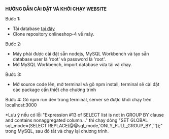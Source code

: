 **HƯỚNG DẪN CÀI ĐẶT VÀ KHỞI CHẠY WEBSITE**

Bước 1: 
- Tải database [tại đây](https://drive.google.com/file/d/1Um96BkZwqpZPE8O-V7U4e-KI8Y7Mpd4M/view?usp=sharing)
- Clone repository onlineshop-4 về máy.


Bước 2: 
- Máy phải được cài đặt sẵn nodejs, MySQL Workbench và tạo sẵn database user là 'root' và password là 'root'.
- Mở MySQL Workbench, import database vừa tải và chạy.


Bước 3: 
- Mở source code lên, mở terminal và gõ npm install, terminal sẽ cài đặt các package cần thiết cho chương trình


Bước 4: Gõ npm run dev trong terminal, server sẽ được khởi chạy trên localhost:3000


*Lưu ý nếu có lỗi "Expression #13 of SELECT list is not in GROUP BY clause and contains nonaggregated column..." thì chạy dòng "SET GLOBAL sql_mode=(SELECT REPLACE(@@sql_mode,'ONLY_FULL_GROUP_BY',''));" trong MySQL, sau đó tắt và chạy lại chương trình.
